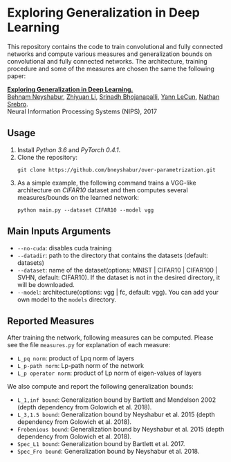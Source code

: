 # Exploring Generalization in Deep Learning
This repository contains the code to train convolutional and fully connected networks and compute various measures and generalization bounds on convolutional and fully connected networks. The architecture, training procedure and some of the measures are chosen the same the following paper:

**[Exploring Generalization in Deep Learning.](https://arxiv.org/abs/1805.12076)**  
[Behnam Neyshabur](https://www.neyshabur.net), [Zhiyuan Li](https://sites.google.com/site/invariantorli/), [Srinadh Bhojanapalli](http://ttic.uchicago.edu/~srinadh/), [Yann LeCun](http://yann.lecun.com/), [Nathan Srebro](http://www.ttic.edu/srebro).  
Neural Information Processing Systems (NIPS), 2017


## Usage
1. Install *Python 3.6* and *PyTorch 0.4.1*.
2. Clone the repository:
   ```
   git clone https://github.com/bneyshabur/over-parametrization.git
   ```
3. As a simple example, the following command trains a VGG-like architecture on *CIFAR10* dataset and then computes several measures/bounds on the learned network:
   ```
   python main.py --dataset CIFAR10 --model vgg
   ```
## Main Inputs Arguments
* `--no-cuda`: disables cuda training
* `--datadir`: path to the directory that contains the datasets (default: datasets)
* `--dataset`: name of the dataset(options: MNIST | CIFAR10 | CIFAR100 | SVHN, default: CIFAR10). If the dataset is not in the desired directory, it will be downloaded.
* `--model`: architecture(options: vgg | fc, default: vgg). You can add your own model to the `models` directory.

## Reported Measures
After training the network, following measures can be computed. Please see the file `measures.py` for explanation of each measure:
* `L_pq norm`: product of Lpq norm of layers
* `L_p-path norm`: Lp-path norm of the network
* `L_p operator norm`: product of Lp norm of eigen-values of layers

We also compute and report the following generalization bounds:
* `L_1,inf bound`: Generalization bound by Bartlett and Mendelson 2002 (depth dependency from Golowich et al. 2018).
* `L_3,1.5 bound`: Generalization bound by Neyshabur et al. 2015 (depth dependency from Golowich et al. 2018).
* `Frobenious bound`: Generalization bound by Neyshabur et al. 2015 (depth dependency from Golowich et al. 2018).
* `Spec_L1 bound`: Generalization bound by Bartlett et al. 2017.
* `Spec_Fro bound`: Generalization bound by Neyshabur et al. 2018.
